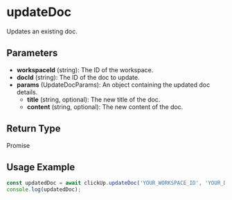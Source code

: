 # updateDoc

Updates an existing doc.

## Parameters

- **workspaceId** (string): The ID of the workspace.
- **docId** (string): The ID of the doc to update.
- **params** (UpdateDocParams): An object containing the updated doc details.
  - **title** (string, optional): The new title of the doc.
  - **content** (string, optional): The new content of the doc.

## Return Type

Promise<DocResponse>

## Usage Example

```typescript
const updatedDoc = await clickUp.updateDoc('YOUR_WORKSPACE_ID', 'YOUR_DOC_ID', { title: 'Updated Doc Title', content: 'Updated doc content.' });
console.log(updatedDoc);
```